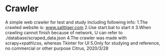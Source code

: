 # Crawler
A simple web crawler for test and study including following info:
1.The crawled website is: www.salttiger.com
2.Use start.bat to start it
3.When crawling cannot finish because of network, U can refer to ./database/scraped_data.json
4.The crawler was made with scrapy+xpath\css, whereas Tkinter for UI
5.Only for studying and reference, no commercial or other purpose
                                                                          Citrus,   2020/3/28
